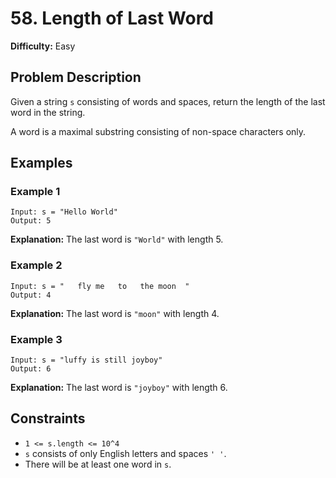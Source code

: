 # 58. Length of Last Word

**Difficulty:** Easy

## Problem Description

Given a string `s` consisting of words and spaces, return the length of the last word in the string.

A word is a maximal substring consisting of non-space characters only.

## Examples

### Example 1

```
Input: s = "Hello World"
Output: 5
```

**Explanation:** The last word is `"World"` with length 5.

### Example 2

```
Input: s = "   fly me   to   the moon  "
Output: 4
```

**Explanation:** The last word is `"moon"` with length 4.

### Example 3

```
Input: s = "luffy is still joyboy"
Output: 6
```

**Explanation:** The last word is `"joyboy"` with length 6.

## Constraints

- `1 <= s.length <= 10^4`
- `s` consists of only English letters and spaces `' '`.
- There will be at least one word in `s`.
